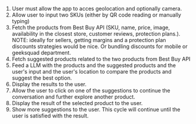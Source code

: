 1. User must allow the app to acces geolocation and optionally camera.
2. Allow user to input two SKUs (either by QR code reading or manually typing)
3. Fetch the products from Best Buy API (SKU, name, price, image, availability in the closest store, customer reviews, protection plans.). NOTE: ideally for sellers, getting margins and a protection plan discounts strategies would be nice. Or bundling discounts for mobile or geeksquad department. 
4. Fetch suggested products related to the two products from Best Buy API
5. Feed a LLM with the products and the suggested products and the user's input and the user's location to compare the products and suggest the best option.
6. Display the results to the user.
7. Allow the user to click on one of the suggestions to continue the conversation and further explore another product.
8. Display the result of the selected product to the user.
9. Show more suggestions to the user. This cycle will continue until the user is satisfied with the result.